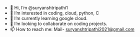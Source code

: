 - 👋 Hi, I’m @suryanshtripathi1
- 👀 I’m interested in coding, cloud, python, C
- 🌱 I’m currently learning google cloud.
- 💞️ I’m looking to collaborate on coding projects.
- 📫 How to reach me: Mail- suryanshtripathi2021@gmail.com

<!---
suryanshtripathi1/suryanshtripathi1 is a ✨ special ✨ repository because its `README.md` (this file) appears on your GitHub profile.
You can click the Preview link to take a look at your changes.
--->
